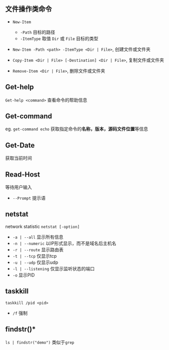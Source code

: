 ## 文件操作类命令
- `New-Item`
	- `-Path` 目标的路径
	- `-ItemType` 取值 `Dir` 或 `File` 目标的类型

- `New-Item -Path <path> -ItemType <Dir | File>`, 创建文件或文件夹
- `Copy-Item <Dir | File> [-Destination] <Dir | File>`, 复制文件或文件夹
- `Remove-Item <Dir | File>`, 删除文件或文件夹


## Get-help
`Get-help <command>` 查看命令的帮助信息
## Get-command
eg. `get-command echo` 获取指定命令的**名称，版本，源码文件位置**等信息

## Get-Date
获取当前时间

## Read-Host
等待用户输入
- `--Prompt` 提示语

## netstat
network statistic `netstat [-option]`
- `-a | --all` 显示所有信息
- `-n | --numeric` 以IP形式显示，而不是域名后主机名
- `-r | --route` 显示路由表
- `-t | --tcp` 仅显示tcp
- `-u | --udp` 仅显示udp
- `-l | --listening` 仅显示监听状态的端口 
- `-o` 显示PID


## taskkill
`taskkill /pid <pid>`
- `/f` 强制


## findstr()*
`ls | findstr("demo")` 类似于`grep`